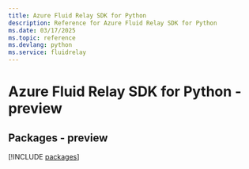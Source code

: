 ```yaml
---
title: Azure Fluid Relay SDK for Python
description: Reference for Azure Fluid Relay SDK for Python
ms.date: 03/17/2025
ms.topic: reference
ms.devlang: python
ms.service: fluidrelay
---
```

# Azure Fluid Relay SDK for Python - preview
## Packages - preview
[!INCLUDE [packages](fluid-relay-index.md)]